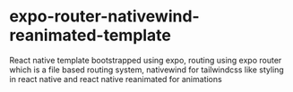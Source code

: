 # expo-router-nativewind-reanimated-template
React native template bootstrapped using expo, routing using expo router which is a file based routing system, nativewind for tailwindcss like styling in react native and react native reanimated for animations  
